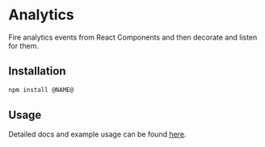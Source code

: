 # Analytics

Fire analytics events from React Components and then decorate and listen for them.

## Installation

```sh
npm install @NAME@
```

## Usage

Detailed docs and example usage can be found [here](https://aui-cdn.atlassian.com/atlaskit/stories/@NAME@/@VERSION@/).
